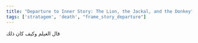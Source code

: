 ```yaml
---
title: "Departure to Inner Story: The Lion, the Jackal, and the Donkey"
tags: ['stratagem', 'death', "frame_story_departure"]
---
```


 قال الغيلم وكيف كان ذلك
